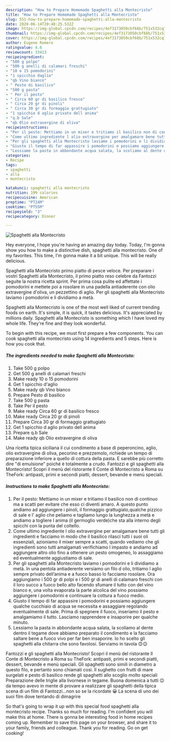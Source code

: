 ```yaml
---
description: "How to Prepare Homemade Spaghetti alla Montecristo"
title: "How to Prepare Homemade Spaghetti alla Montecristo"
slug: 551-how-to-prepare-homemade-spaghetti-alla-montecristo
date: 2020-06-14T20:48:25.532Z
image: https://img-global.cpcdn.com/recipes/4ef3173050cbf68b/751x532cq70/spaghetti-alla-montecristo-recipe-main-photo.jpg
thumbnail: https://img-global.cpcdn.com/recipes/4ef3173050cbf68b/751x532cq70/spaghetti-alla-montecristo-recipe-main-photo.jpg
cover: https://img-global.cpcdn.com/recipes/4ef3173050cbf68b/751x532cq70/spaghetti-alla-montecristo-recipe-main-photo.jpg
author: Eugene Romero
ratingvalue: 4.6
reviewcount: 33413
recipeingredient:
- "500 g polpo"
- "500 g anelli di calamari freschi"
- "10 o 15 pomodorini"
- "1 spicchio daglio"
- "qb Vino bianco"
- " Pesto di basilico"
- "500 g pasta"
- " Per il pesto"
- " Circa 60 gr di basilico fresco"
- " Circa 20 gr di pinoli"
- " Circa 30 gr di formaggio grattugiato"
- "1 spicchio d aglio privato dell anima"
- "q.b Sale"
- "qb Olio extravergine di oliva"
recipeinstructions:
- "Per il pesto: Mettiamo in un mixer e tritiamo il basilico non di continuo ma a scatti per evitare che esso ci diventi amaro. A questo punto andiamo ad aggiungere i pinoli, il formaggio grattugiato,qualche pizzico di sale e l&#39; aglio che peliamo e tagliamo lungo la lunghezza a metà e andiamo a togliere l anima (il germoglio verde)che sta alla interno degli spicchi con la punta del coltello."
- "Come ultimo ingrediente l olio extravergine per amalgamare bene tutti gli ingredienti e facciamo in modo che il basilico rilasci tutti i suoi oli essenziali, azioniamo il mixer sempre a scatti, quando vediamo che gli ingredienti sono tutti amalgamati verifichiamo l impasto e andiamo ad aggiungere altro olio fino a ottenere un pesto omogeneo, lo assaggiamo ed eventualmente aggiustiamo di sale."
- "Per gli spaghetti alla Montecristo laviamo i pomodorini e li dividiamo a metà. In una pentola antiaderente versiamo un filo d olio, tritiamo l aglio sempre privato dell’anima e a fuoco basso lo facciamo rosolare. Ora aggiungiamo i 500 gr di polpi e i 500 gr di anelli di calamaro freschi con il loro succo a fuoco bello alto facendo sfumare il tutto con del vino bianco e, una volta evaporata la parte alcolica del vino possiamo aggiungere i pomodorini e continuare la cottura a fuoco medio."
- "Giusto il tempo di far appassire i pomodorini e possiamo aggiungere qualche cucchiaio di acqua se necessita e assaggiare regolando eventualmente di sale. Prima di spegnere il fuoco, inseriamo il pesto e amalgamiamo il tutto. Lasciamo rapprendere e insaporire per qualche minuto."
- "Lessiamo la pasta in abbondante acqua salata, la scoliamo al dente dentro il tegame dove abbiamo preparato il condimento e la facciamo saltare bene a fuoco vivo per far ben insaporire. Io ho scelto gli spaghetti alla chitarra che sono favolosi. Serviamo in tavola 😊😉"
categories:
- Recipe
tags:
- spaghetti
- alla
- montecristo

katakunci: spaghetti alla montecristo 
nutrition: 199 calories
recipecuisine: American
preptime: "PT24M"
cooktime: "PT55M"
recipeyield: "3"
recipecategory: Dinner

---
```



![Spaghetti alla Montecristo](https://img-global.cpcdn.com/recipes/4ef3173050cbf68b/751x532cq70/spaghetti-alla-montecristo-recipe-main-photo.jpg)

Hey everyone, I hope you're having an amazing day today. Today, I'm gonna show you how to make a distinctive dish, spaghetti alla montecristo. One of my favorites. This time, I'm gonna make it a bit unique. This will be really delicious.

Spaghetti alla Montecristo primo piatto di pesce veloce. Per preparare i vostri Spaghetti alla Montecristo, il primo piatto reso celebre da Fantozzi seguite la nostra ricetta sprint. Per prima cosa pulite ed affettate i pomodorini e mettete poi a rosolare in una padella antiaderente con olio extravergine d&#39;oliva, un pezzettino di aglio. Per gli spaghetti alla Montecristo laviamo i pomodorini e li dividiamo a metà.

Spaghetti alla Montecristo is one of the most well liked of current trending foods on earth. It's simple, it is quick, it tastes delicious. It's appreciated by millions daily. Spaghetti alla Montecristo is something which I have loved my whole life. They're fine and they look wonderful.


To begin with this recipe, we must first prepare a few components. You can cook spaghetti alla montecristo using 14 ingredients and 5 steps. Here is how you cook that.

<!--inarticleads1-->

##### The ingredients needed to make Spaghetti alla Montecristo:

1. Take 500 g polpo
1. Get 500 g anelli di calamari freschi
1. Make ready 10 o 15 pomodorini
1. Get 1 spicchio d&#39;aglio
1. Make ready qb Vino bianco
1. Prepare  Pesto di basilico
1. Take 500 g pasta
1. Take  Per il pesto
1. Make ready  Circa 60 gr di basilico fresco
1. Make ready  Circa 20 gr di pinoli
1. Prepare  Circa 30 gr di formaggio grattugiato
1. Get 1 spicchio d aglio privato dell anima
1. Prepare q.b Sale
1. Make ready qb Olio extravergine di oliva


Una ricetta tipica siciliana il cui condimento a base di peperoncino, aglio, olio extravergine di oliva, pecorino e prezzemolo, richiede un tempo di preparazione inferiore a quello di cottura della pasta. E sarebbe più corretto dire &#34;di emulsione&#34; poiché è totalmente a crudo. Fantozzi e gli spaghetti alla Montecristo! Scopri il menù del ristorante Il Conte di Montecristo a Roma su TheFork: antipasti, primi e secondi piatti, dessert, bevande e menù speciali. 

<!--inarticleads2-->

##### Instructions to make Spaghetti alla Montecristo:

1. Per il pesto: Mettiamo in un mixer e tritiamo il basilico non di continuo ma a scatti per evitare che esso ci diventi amaro. A questo punto andiamo ad aggiungere i pinoli, il formaggio grattugiato,qualche pizzico di sale e l&#39; aglio che peliamo e tagliamo lungo la lunghezza a metà e andiamo a togliere l anima (il germoglio verde)che sta alla interno degli spicchi con la punta del coltello.
1. Come ultimo ingrediente l olio extravergine per amalgamare bene tutti gli ingredienti e facciamo in modo che il basilico rilasci tutti i suoi oli essenziali, azioniamo il mixer sempre a scatti, quando vediamo che gli ingredienti sono tutti amalgamati verifichiamo l impasto e andiamo ad aggiungere altro olio fino a ottenere un pesto omogeneo, lo assaggiamo ed eventualmente aggiustiamo di sale.
1. Per gli spaghetti alla Montecristo laviamo i pomodorini e li dividiamo a metà. In una pentola antiaderente versiamo un filo d olio, tritiamo l aglio sempre privato dell’anima e a fuoco basso lo facciamo rosolare. Ora aggiungiamo i 500 gr di polpi e i 500 gr di anelli di calamaro freschi con il loro succo a fuoco bello alto facendo sfumare il tutto con del vino bianco e, una volta evaporata la parte alcolica del vino possiamo aggiungere i pomodorini e continuare la cottura a fuoco medio.
1. Giusto il tempo di far appassire i pomodorini e possiamo aggiungere qualche cucchiaio di acqua se necessita e assaggiare regolando eventualmente di sale. Prima di spegnere il fuoco, inseriamo il pesto e amalgamiamo il tutto. Lasciamo rapprendere e insaporire per qualche minuto.
1. Lessiamo la pasta in abbondante acqua salata, la scoliamo al dente dentro il tegame dove abbiamo preparato il condimento e la facciamo saltare bene a fuoco vivo per far ben insaporire. Io ho scelto gli spaghetti alla chitarra che sono favolosi. Serviamo in tavola 😊😉


Fantozzi e gli spaghetti alla Montecristo! Scopri il menù del ristorante Il Conte di Montecristo a Roma su TheFork: antipasti, primi e secondi piatti, dessert, bevande e menù speciali. Gli spaghetti sono simili in diametro a questo filo, e pertanto sono chiamati così. Il sughetto con frutti di mare surgelati e pesto di basilico rende gli spaghetti allo scoglio molto speciali Preparazione delle triglie alla livornese in tegame. Buona domenica a tutti 😉 da tempo avevo in mente di provare a realizzare gli spaghetti della tipica scena di un film di Fantozzi…non so se la ricordate 😀 La scena di uno dei suoi film dove tentando di dimagrire 

So that's going to wrap it up with this special food spaghetti alla montecristo recipe. Thanks so much for reading. I'm confident you will make this at home. There is gonna be interesting food in home recipes coming up. Remember to save this page on your browser, and share it to your family, friends and colleague. Thank you for reading. Go on get cooking!
